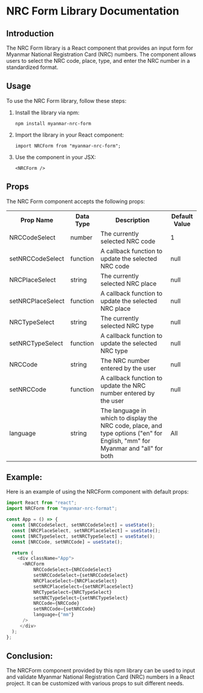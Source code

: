   <h1>NRC Form Library Documentation</h1>
  <h2>Introduction</h2>
  <p>The NRC Form library is a React component that provides an input form for Myanmar National Registration Card (NRC) numbers. The component allows users to select the NRC code, place, type, and enter the NRC number in a standardized format.</p>
  <h2>Usage</h2>
  <p>To use the NRC Form library, follow these steps:</p>
  <ol>
    <li>Install the library via npm:</li>
    <pre><code>npm install myanmar-nrc-form</code></pre>
    <li>Import the library in your React component:</li>
    <pre><code>import NRCForm from "myanmar-nrc-form";</code></pre>
    <li>Use the component in your JSX:</li>
    <pre><code>&lt;NRCForm /&gt;</code></pre>
  </ol>
  <h2>Props</h2>
  <p>The NRC Form component accepts the following props:</p>
  <table>
    <tr>
      <th>Prop Name</th>
      <th>Data Type</th>
      <th>Description</th>
      <th>Default Value</th>
    </tr>
    <tr>
      <td>NRCCodeSelect</td>
      <td>number</td>
      <td>The currently selected NRC code</td>
      <td>1</td>
    </tr>
    <tr>
      <td>setNRCCodeSelect</td>
      <td>function</td>
      <td>A callback function to update the selected NRC code</td>
      <td>null</td>
    </tr>
    <tr>
      <td>NRCPlaceSelect</td>
      <td>string</td>
      <td>The currently selected NRC place</td>
      <td>null</td>
    </tr>
    <tr>
      <td>setNRCPlaceSelect</td>
      <td>function</td>
      <td>A callback function to update the selected NRC place</td>
      <td>null</td>
    </tr>
    <tr>
      <td>NRCTypeSelect</td>
      <td>string</td>
      <td>The currently selected NRC type</td>
      <td>null</td>
    </tr>
    <tr>
      <td>setNRCTypeSelect</td>
      <td>function</td>
      <td>A callback function to update the selected NRC type</td>
      <td>null</td>
    </tr>
    <tr>
      <td>NRCCode</td>
      <td>string</td>
      <td>The NRC number entered by the user</td>
      <td>null</td>
    </tr>
    <tr>
      <td>setNRCCode</td>
      <td>function</td>
      <td>A callback function to update the NRC number entered by the user</td>
      <td>null</td>
    </tr>
    <tr>
      <td>language</td>
      <td>string</td>
      <td>The language in which to display the NRC code, place, and type options ("en" for English, "mm" for Myanmar and "all" for both
      </td>
      <td>All</td
      </tr>
      </table>
    <h2>  Example:</h2>
<p>Here is an example of using the NRCForm component with default props:</p>


```js
import React from "react";
import NRCForm from "myanmar-nrc-format";

const App = () => {
  const [NRCCodeSelect, setNRCCodeSelect] = useState();
  const [NRCPlaceSelect, setNRCPlaceSelect] = useState();
  const [NRCTypeSelect, setNRCTypeSelect] = useState();
  const [NRCCode, setNRCCode] = useState();

  return (
    <div className="App">
      <NRCForm  
          NRCCodeSelect={NRCCodeSelect}
          setNRCCodeSelect={setNRCCodeSelect}
          NRCPlaceSelect={NRCPlaceSelect}
          setNRCPlaceSelect={setNRCPlaceSelect}
          NRCTypeSelect={NRCTypeSelect}
          setNRCTypeSelect={setNRCTypeSelect}
          NRCCode={NRCCode}
          setNRCCode={setNRCCode} 
          language={"mm"}
      />
     </div>
  );
};
```

<h2>Conclusion:</h2>
<p>
The NRCForm component provided by this npm library can be used to input and validate Myanmar National Registration Card (NRC) numbers in a React project. It can be customized with various props to suit different needs.
      </p>
